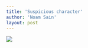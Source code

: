 ```yaml
---
title: 'Suspicious character'
author: 'Noam Sain'
layout: post
---
```


![](https://1.bp.blogspot.com/_8aN4krk1nsk/TEBRWSeNALI/AAAAAAAAAZ8/mSop3u2ffLY/s1024/20100202-18.jpg)
